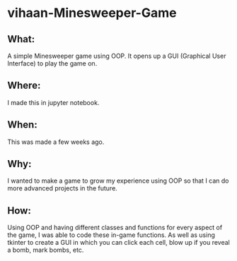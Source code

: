 # vihaan-Minesweeper-Game

## What:
A simple Minesweeper game using OOP. It opens up a GUI (Graphical User Interface) to play the game on.

## Where:
I made this in jupyter notebook.

## When:
This was made a few weeks ago.

## Why:
I wanted to make a game to grow my experience using OOP so that I can do more advanced projects in the future.

## How:
Using OOP and having different classes and functions for every aspect of the game, I was able to code these in-game functions. As well as using tkinter to create a GUI in which you can click each cell, blow up if you reveal a bomb, mark bombs, etc.
